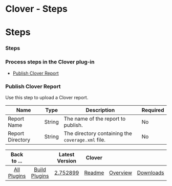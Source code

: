 
Clover - Steps
==============

# Steps


### Steps




### Process steps in the Clover plug-in

* [Publish Clover Report](#publish_clover_report)


### Publish Clover Report

Use this step to upload a Clover report.


| Name | Type | Description | Required |
| --- | --- | --- | --- |
| Report Name | String | The name of the report to publish. | No |
| Report Directory | String | The directory containing the `coverage.xml` file. | No |



|Back to ...||Latest Version|Clover |||
| :---: | :---: | :---: | :---: | :---: | :---: |
|[All Plugins](../../index.md)|[Build Plugins](../README.md)|[2.752899](https://raw.githubusercontent.com/UrbanCode/IBM-UCB-PLUGINS/main/files/Clover/clover-2.752899.zip)|[Readme](README.md)|[Overview](overview.md)|[Downloads](downloads.md)|
